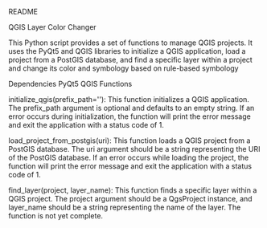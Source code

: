 README

QGIS Layer Color Changer

This Python script provides a set of functions to manage QGIS projects.
It uses the PyQt5 and QGIS libraries to initialize a QGIS application, 
load a project from a PostGIS database, and find a specific layer within a project and change its color and symbology based on rule-based symbology

Dependencies
PyQt5
QGIS
Functions

initialize_qgis(prefix_path=''): This function initializes a QGIS application. The prefix_path argument is optional and defaults to an empty string. If an error occurs during initialization, the function will print the error message and exit the application with a status code of 1.

load_project_from_postgis(uri): This function loads a QGIS project from a PostGIS database. The uri argument should be a string representing the URI of the PostGIS database. If an error occurs while loading the project, the function will print the error message and exit the application with a status code of 1.

find_layer(project, layer_name): This function finds a specific layer within a QGIS project. The project argument should be a QgsProject instance, and layer_name should be a string representing the name of the layer. The function is not yet complete.
